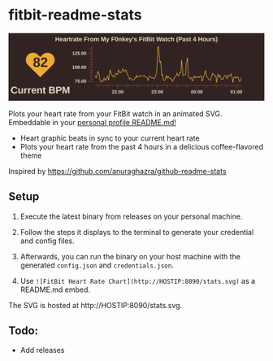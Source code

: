 # fitbit-readme-stats

![FitBit Heart Rate Chart Example](example.svg)

Plots your heart rate from your FitBit watch in an animated SVG. Embeddable in your [personal profile README.md!](https://docs.github.com/en/github/setting-up-and-managing-your-github-profile/managing-your-profile-readme)
- Heart graphic beats in sync to your current heart rate
- Plots your heart rate from the past 4 hours in a delicious coffee-flavored theme

Inspired by https://github.com/anuraghazra/github-readme-stats

## Setup
1. Execute the latest binary from releases on your personal machine.

2. Follow the steps it displays to the terminal to generate your credential and config files.

3. Afterwards, you can run the binary on your host machine with the generated `config.json` and `credentials.json`.

4. Use `![FitBit Heart Rate Chart](http://HOSTIP:8090/stats.svg)` as a README.md embed.

The SVG is hosted at http://HOSTIP:8090/stats.svg. 

## Todo:
- Add releases






